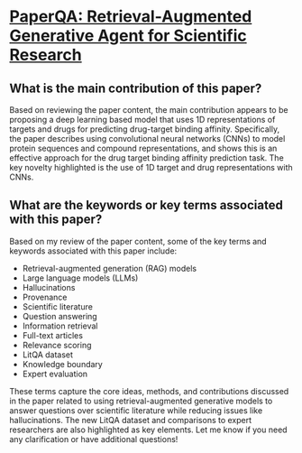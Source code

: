 # [PaperQA: Retrieval-Augmented Generative Agent for Scientific Research](https://arxiv.org/abs/2312.07559)

## What is the main contribution of this paper?

 Based on reviewing the paper content, the main contribution appears to be proposing a deep learning based model that uses 1D representations of targets and drugs for predicting drug-target binding affinity. Specifically, the paper describes using convolutional neural networks (CNNs) to model protein sequences and compound representations, and shows this is an effective approach for the drug target binding affinity prediction task. The key novelty highlighted is the use of 1D target and drug representations with CNNs.


## What are the keywords or key terms associated with this paper?

 Based on my review of the paper content, some of the key terms and keywords associated with this paper include:

- Retrieval-augmented generation (RAG) models
- Large language models (LLMs)
- Hallucinations
- Provenance
- Scientific literature 
- Question answering
- Information retrieval
- Full-text articles
- Relevance scoring
- LitQA dataset
- Knowledge boundary
- Expert evaluation

These terms capture the core ideas, methods, and contributions discussed in the paper related to using retrieval-augmented generative models to answer questions over scientific literature while reducing issues like hallucinations. The new LitQA dataset and comparisons to expert researchers are also highlighted as key elements. Let me know if you need any clarification or have additional questions!
